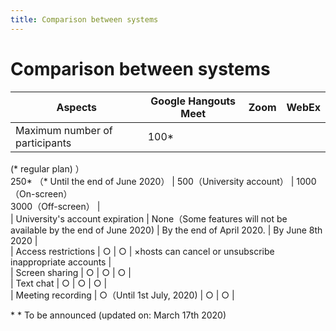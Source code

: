 ```yaml
---
title: Comparison between systems
---
```


# Comparison between systems

| Aspects |  Google Hangouts Meet  |  Zoom  |  WebEx  |  
|---|---|---|---|  
|  Maximum number of participants  |   100*
 (* regular plan)
）<br> 250*
（* Until the end of June 2020）
  | 500（University account）  |    1000（On-screen）<br>3000（Off-screen）  |  
|  University's account expiration  |  None（Some features will not be available by the end of June 2020)  |  By the end of  April 2020.  |  By June 8th 2020  |   
|  Access restrictions  |  ○  |  ○  |  ×hosts can cancel or unsubscribe inappropriate  accounts  |  
|  Screen sharing |  ○  |  ○  |  ○  |  
|  Text chat  |  ○  |  ○  |  ○  |  
|  Meeting recording  |  ○（Until 1st July, 2020)  |  ○  |  ○  |  

\* * To be announced (updated on: March 17th 2020)
  

